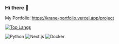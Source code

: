 ### Hi there 👋
My Portfolio:
<a>https://krane-portfolio.vercel.app/project</a>

[![Top Langs](https://github-readme-stats.vercel.app/api/top-langs/?username=KranePch&layout=compact&exclude_repo=sparkbeyond-ds-challenge&bg_color=000000&title_color=ffffff&text_color=ffffff)](https://github.com/KranePch/github-readme-stats)
<br>

![Python](https://img.shields.io/badge/Python-3776AB?style=flat&logo=python&logoColor=white)
<span style="margin-left='2px'">
![Next.js](https://img.shields.io/badge/Next.js-000000?style=flat&logo=next.js&logoColor=white)
</span>
<span style="margin-left='2px'">
![Docker](https://img.shields.io/badge/Docker-2496ED?style=flat&logo=docker&logoColor=white)
</span>
